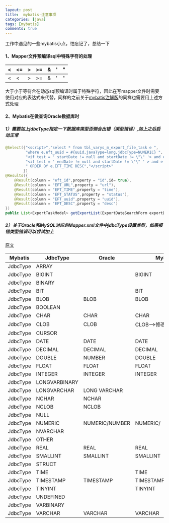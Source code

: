 ```yaml
---
layout: post
title:  mybatis-注意事项
categories: [java]
tags: [mybatis]
comments: true
---
```


工作中遇见的一些mybatis小点，怕忘记了，总结一下

<!--more-->

#### 1、Mapper文件预编译sql中特殊字符的处理

| <    | <=   | >    | >=    | &     | '      | "      |
| ---- | ---- | ---- | ----- | ----- | ------ | ------ |
| &lt; | &lt; | &gt; | &gt;= | &amp; | &apos; | &quot; |

大于小于等符合在动态sql预编译时属于特殊字符，因此在写mapper文件时需要使用对应的表达式来代替，同样的之前关于[mybatis注解版](https://silentself.github.io/articles/2018-11/mybatis-annotation-sql-1)的同样也需要用上述方式处理

#### 2、Mybatis在做查询Oracle数据库时

##### 1）需要加上jdbcType指定一下数据库类型否侧会出错（***类型错误***）,加上之后启动正常

```java
@Select({"<script>","select * from tbl_varys_m_export_file_task e ",
         "where e.eft_uuid = #{uuid,javaType=long,jdbcType=NUMERIC} ",
         "<if test = ' startDate != null and startDate != \"\" '> and e.eft_time &gt; to_date(#{startDate,jdbcType=DATE}, 'YYYY-MM-DD') </if>",
         "<if test = ' endDate != null and startDate != \"\" ' > and e.eft_time &lt; to_date(#{endDate,jdbcType=DATE}, 'YYYY-MM-DD') </if>",
         " ORDER BY e.EFT_TIME DESC","</script>"
        })
@Results({
    @Result(column = "eft_id",property = "id",id= true),
    @Result(column = "EFT_URL",property = "url"),
    @Result(column = "EFT_TIME",property = "time"),
    @Result(column = "EFT_STATUS",property = "status"),
    @Result(column = "EFT_uuid",property = "uuid"),
    @Result(column = "EFT_DESC",property = "desc")
})
public List<ExportTaskModel> getExportList(ExportDateSearchForm exportDateSearchForm);
```

##### 2）关于Oracle和MySQL对应的Mapper.xml文件中jdbcType设置类型，如果报错类型错误可以尝试加上

[原文](https://blog.csdn.net/loongshawn/article/details/50496460)

| Mybatis  | JdbcType      | Oracle         | MySql              |
| -------- | ------------- | -------------- | ------------------ |
| JdbcType | ARRAY         |                |                    |
| JdbcType | BIGINT        |                | BIGINT             |
| JdbcType | BINARY        |                |                    |
| JdbcType | BIT           |                | BIT                |
| JdbcType | BLOB          | BLOB           | BLOB               |
| JdbcType | BOOLEAN       |                |                    |
| JdbcType | CHAR          | CHAR           | CHAR               |
| JdbcType | CLOB          | CLOB           | CLOB–>修改为TEXT   |
| JdbcType | CURSOR        |                |                    |
| JdbcType | DATE          | DATE           | DATE               |
| JdbcType | DECIMAL       | DECIMAL        | DECIMAL            |
| JdbcType | DOUBLE        | NUMBER         | DOUBLE             |
| JdbcType | FLOAT         | FLOAT          | FLOAT              |
| JdbcType | INTEGER       | INTEGER        | INTEGER            |
| JdbcType | LONGVARBINARY |                |                    |
| JdbcType | LONGVARCHAR   | LONG VARCHAR   |                    |
| JdbcType | NCHAR         | NCHAR          |                    |
| JdbcType | NCLOB         | NCLOB          |                    |
| JdbcType | NULL          |                |                    |
| JdbcType | NUMERIC       | NUMERIC/NUMBER | NUMERIC/           |
| JdbcType | NVARCHAR      |                |                    |
| JdbcType | OTHER         |                |                    |
| JdbcType | REAL          | REAL           | REAL               |
| JdbcType | SMALLINT      | SMALLINT       | SMALLINT           |
| JdbcType | STRUCT        |                |                    |
| JdbcType | TIME          |                | TIME               |
| JdbcType | TIMESTAMP     | TIMESTAMP      | TIMESTAMP/DATETIME |
| JdbcType | TINYINT       |                | TINYINT            |
| JdbcType | UNDEFINED     |                |                    |
| JdbcType | VARBINARY     |                |                    |
| JdbcType | VARCHAR       | VARCHAR        | VARCHAR            |


